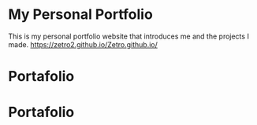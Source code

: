# My Personal Portfolio

This is my personal portfolio website that introduces me and the projects I made. https://zetro2.github.io/Zetro.github.io/ 
# Portafolio
# Portafolio
